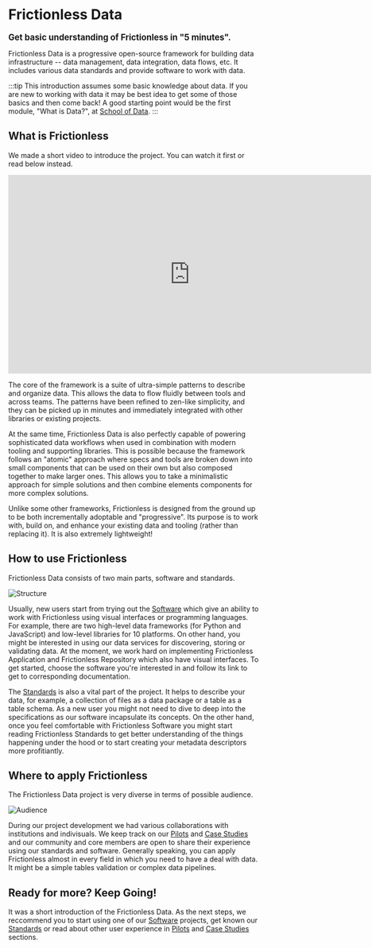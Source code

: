# Frictionless Data

<big><strong>Get basic understanding of Frictionless in "5 minutes".</strong></big>

Frictionless Data is a progressive open-source framework for building data infrastructure -- data management, data integration, data flows, etc. It includes various data standards and provide software to work with data.

:::tip
This introduction assumes some basic knowledge about data. If you are new to working with data it may be  best idea to get some of those basics and then come back! A good starting point would be the first module, "What is Data?", at [School of Data](https://schoolofdata.org/).
:::

## What is Frictionless

We made a short video to introduce the project. You can watch it first or read below instead.

<iframe width="730" height="400" src="https://www.youtube.com/embed/lWHKVXxuci0" frameborder="0" allow="accelerometer; autoplay; encrypted-media; gyroscope; picture-in-picture" allowfullscreen></iframe>

The core of the framework is a suite of ultra-simple patterns to describe and organize data. This allows the data to flow fluidly between tools and across teams. The patterns have been refined to zen-like simplicity, and they can be picked up in minutes and immediately integrated with other libraries or existing projects.

At the same time, Frictionless Data is also perfectly capable of powering sophisticated data workflows when used in combination with modern tooling and supporting libraries. This is possible because the framework follows an "atomic" approach where specs and tools are broken down into small components that can be used on their own but also composed together to make larger ones. This allows you to take a minimalistic approach for simple solutions and then combine elements components for more complex solutions.

Unlike some other frameworks, Frictionless is designed from the ground up to be both incrementally adoptable and "progressive". Its purpose is to work with, build on, and enhance your existing data and tooling (rather than replacing it). It is also extremely lightweight!

## How to use Frictionless

Frictionless Data consists of two main parts, software and standards.

![Structure](/img/introduction/structure.png)

Usually, new users start from trying out the [Software](/software) which give an ability to work with Frictionless using visual interfaces or programming languages. For example, there are two high-level data frameworks (for Python and JavaScript) and low-level libraries for 10 platforms. On other hand, you might be interested in using our data services for discovering, storing or validating data. At the moment, we work hard on implementing Frictionless Application and Frictionless Repository which also have visual interfaces. To get started, choose the software you're interested in and follow its link to get to corresponding documentation.

The [Standards](/standards) is also a vital part of the project. It helps to describe your data, for example, a collection of files as a data package or a table as a table schema. As a new user you might not need to dive to deep into the specifications as our software incapsulate its concepts. On the other hand, once you feel comfortable with Frictionless Software you might start reading Frictionless Standards to get better understanding of the things happening under the hood or to start creating your metadata descriptors more profitiantly.

## Where to apply Frictionless

The Frictionless Data project is very diverse in terms of possible audience.

![Audience](/img/introduction/audience.png)

During our project development we had various collaborations with institutions and indivisuals. We keep track on our [Pilots](/tag/pilot) and [Case Studies](/tag/case-studies) and our community and core members are open to share their experience using our standards and software. Generally speaking, you can apply Frictionless almost in every field in which you need to have a deal with data. It might be a simple tables validation or complex data pipelines.

## Ready for more? Keep Going!

It was a short introduction of the Frictionless Data. As the next steps, we reccommend you to start using one of our [Software](/software) projects, get known our [Standards](/standards) or read about other user experience in [Pilots](/tag/pilot) and [Case Studies](/tag/case-studies) sections.
